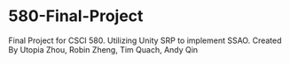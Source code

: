 # 580-Final-Project
Final Project for CSCI 580. Utilizing Unity SRP to implement SSAO. Created By Utopia Zhou, Robin Zheng, Tim Quach, Andy Qin
